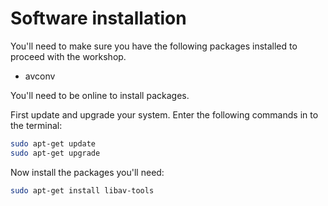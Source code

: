 # Software installation

You'll need to make sure you have the following packages installed to proceed with the workshop.

- avconv

You'll need to be online to install packages.

First update and upgrade your system. Enter the following commands in to the terminal:

```bash
sudo apt-get update
sudo apt-get upgrade
```

Now install the packages you'll need:

```bash
sudo apt-get install libav-tools
```

